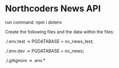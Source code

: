 # Northcoders News API

run command: npm i dotenv

Create the following files and the data within the files:

./.env.test -> PGDATABASE = nc_news_test;

./.env.dev -> PGDATABASE = nc_news;

./.gitignore -> .env.*


